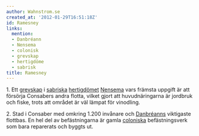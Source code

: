 ```yaml
---
author: Wahnstrom.se
created_at: '2012-01-29T16:51:18Z'
id: Ramesney
links:
  mention:
  - Danbréann
  - Nensema
  - colonisk
  - grevskap
  - hertigdöme
  - sabrisk
title: Ramesney
---
```


1\. Ett [grevskap] i [sabriska][] [hertigdömet][] [Nensema] vars främsta uppgift är att försörja
Consabers andra flotta, vilket gjort att huvudnäringarna är jordbruk och fiske, trots att området är
väl lämpat för vinodling.

2\. Stad i Consaber med omkring 1.200 invånare och [Danbréanns] viktigaste flottbas. En hel del av
befästningarna är gamla [coloniska] befästningsverk som bara reparerats och byggts ut.

  [grevskap]: grevskap
  [sabriska]: sabrisk
  [hertigdömet]: hertigdöme
  [Nensema]: Nensema
  [Danbréanns]: Danbréann
  [coloniska]: colonisk